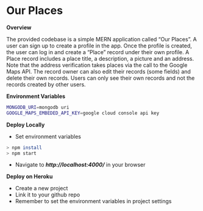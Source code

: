 # Our Places

**Overview**

The provided codebase is a simple MERN application called “Our Places”. A user can sign up to create a profile in the app. Once the profile is created, the user can log in and create a “Place” record under their own profile. A Place record includes a place title, a description, a picture and an address. Note that the address verification takes places via the call to the Google Maps API.  The record owner can also edit their records (some fields) and delete their own records. Users can only see their own records and not the records created by other users. 

**Environment Variables**

```bash
MONGODB_URI=mongodb uri
GOOGLE_MAPS_EMBEDED_API_KEY=google cloud console api key
```

**Deploy Locally**

- Set environment variables 

```bash
> npm install
> npm start
```

- Navigate to ***http://localhost:4000/*** in your browser

**Deploy on Heroku**

- Create a new project
- Link it to your github repo
- Remember to set the environment variables in project settings

